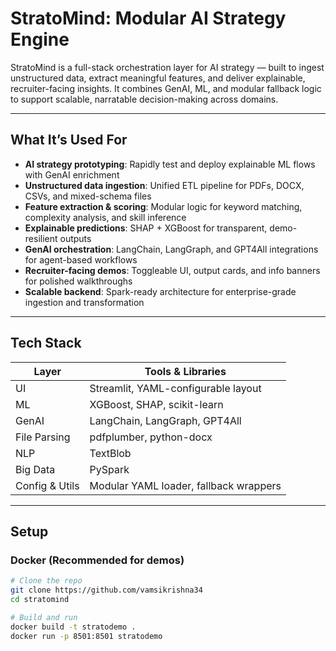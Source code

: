 # StratoMind: Modular AI Strategy Engine

StratoMind is a full-stack orchestration layer for AI strategy — built to ingest unstructured data, extract meaningful features, and deliver explainable, recruiter-facing insights. It combines GenAI, ML, and modular fallback logic to support scalable, narratable decision-making across domains.

---

## What It’s Used For

- **AI strategy prototyping**: Rapidly test and deploy explainable ML flows with GenAI enrichment  
- **Unstructured data ingestion**: Unified ETL pipeline for PDFs, DOCX, CSVs, and mixed-schema files  
- **Feature extraction & scoring**: Modular logic for keyword matching, complexity analysis, and skill inference  
- **Explainable predictions**: SHAP + XGBoost for transparent, demo-resilient outputs  
- **GenAI orchestration**: LangChain, LangGraph, and GPT4All integrations for agent-based workflows  
- **Recruiter-facing demos**: Toggleable UI, output cards, and info banners for polished walkthroughs  
- **Scalable backend**: Spark-ready architecture for enterprise-grade ingestion and transformation

---

##  Tech Stack

| Layer            | Tools & Libraries                             |
|------------------|-----------------------------------------------|
| UI               | Streamlit, YAML-configurable layout           |
| ML               | XGBoost, SHAP, scikit-learn                   |
| GenAI            | LangChain, LangGraph, GPT4All                 |
| File Parsing     | pdfplumber, python-docx                       |
| NLP              | TextBlob                                      |
| Big Data         | PySpark                                       |
| Config & Utils   | Modular YAML loader, fallback wrappers        |

---

##  Setup

### Docker (Recommended for demos)

```bash
# Clone the repo
git clone https://github.com/vamsikrishna34
cd stratomind

# Build and run
docker build -t stratodemo .
docker run -p 8501:8501 stratodemo